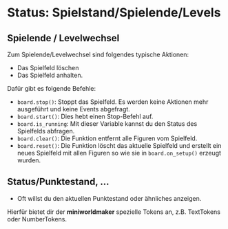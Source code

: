Status: Spielstand/Spielende/Levels
=====

## Spielende / Levelwechsel

Zum Spielende/Levelwechsel sind folgendes typische Aktionen:

  * Das Spielfeld löschen
  * Das Spielfeld anhalten.

Dafür gibt es folgende Befehle:

  * `board.stop()`: Stoppt das Spielfeld. Es werden keine Aktionen mehr ausgeführt und keine Events abgefragt.
  * `board.start()`: Dies hebt einen Stop-Befehl auf.
  * `board.is_running`:  Mit dieser Variable kannst du den Status des Spielfelds abfragen.
  * `board.clear()`: Die Funktion entfernt alle Figuren vom Spielfeld.
  * `board.reset()`: Die Funktion löscht das aktuelle Spielfeld und erstellt ein neues Spielfeld mit allen Figuren so wie sie in `board.on_setup()` erzeugt wurden.


## Status/Punktestand, ...

  * Oft willst du den aktuellen Punktestand oder ähnliches anzeigen.

  Hierfür bietet dir der **miniworldmaker** spezielle Tokens an, z.B. TextTokens oder NumberTokens.

  